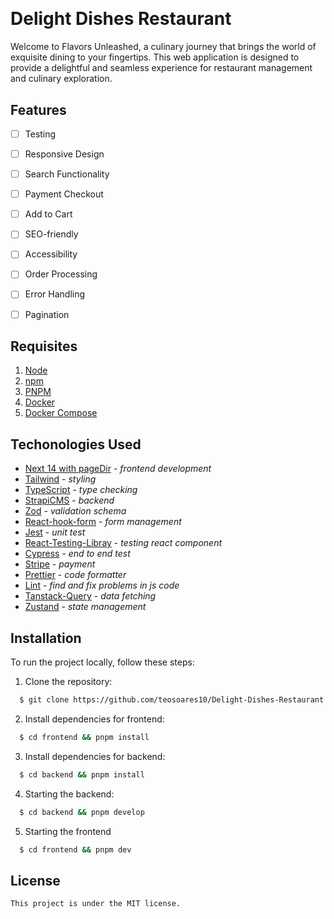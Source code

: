 <h1 align="center">
  <img src="" />
  <p></p>
</h1>

# Delight Dishes Restaurant

Welcome to Flavors Unleashed, a culinary journey that brings the world of exquisite dining to your fingertips. This web application is designed to provide a delightful and seamless experience for restaurant management and culinary exploration.

## Features
  - [ ] Testing
  - [ ] Responsive Design
  - [ ] Search Functionality
  - [ ] Payment Checkout
  - [ ] Add to Cart
  - [ ] SEO-friendly
  - [ ] Accessibility
  - [ ] Order Processing
  - [ ] Error Handling
  - [ ] Pagination


## Requisites

  1. [Node](https://nodejs.org/) 
  2. [npm](https://www.npmjs.com/)
  3. [PNPM](https://pnpm.io/)
  3. [Docker](https://www.docker.com/)
  4. [Docker Compose](https://docs.docker.com/compose/)

## Techonologies Used

  - [Next 14 with pageDir](https://nextjs.org/) - _frontend development_
  - [Tailwind](https://tailwindcss.com/) - _styling_
  - [TypeScript](https://www.typescriptlang.org/) - _type checking_
  - [StrapiCMS](https://strapi.io/) - _backend_
  - [Zod](https://zod.dev/) - _validation schema_
  - [React-hook-form](https://react-hook-form.com/) - _form management_
  - [Jest](https://jestjs.io/) - _unit test_
  - [React-Testing-Libray](https://testing-library.com/) - _testing react component_
  - [Cypress](https://playwright.dev/) - _end to end test_
  - [Stripe](https://Stripe.com/) - _payment_
  - [Prettier](https://prettier.io/) - _code formatter_
  - [Lint](https://prettier.io/) - _find and fix problems in js code_
  - [Tanstack-Query](https://tanstack.com/query) - _data fetching_
  - [Zustand](https://www.npmjs.com/package/zustand?activeTab=readme) - _state management_

## Installation
To run the project locally, follow these steps:

  1. Clone the repository:
  
  ```bash
    $ git clone https://github.com/teosoares10/Delight-Dishes-Restaurant.git
  ```

  2. Install dependencies for frontend:
  
  ```bash
    $ cd frontend && pnpm install
  ```

  3. Install dependencies for backend:

  ```bash
    $ cd backend && pnpm install
  ```

  4. Starting the backend:

  ```bash
    $ cd backend && pnpm develop
  ```

  5. Starting the frontend

  ```bash
    $ cd frontend && pnpm dev
  ```

  ## License

    This project is under the MIT license.
